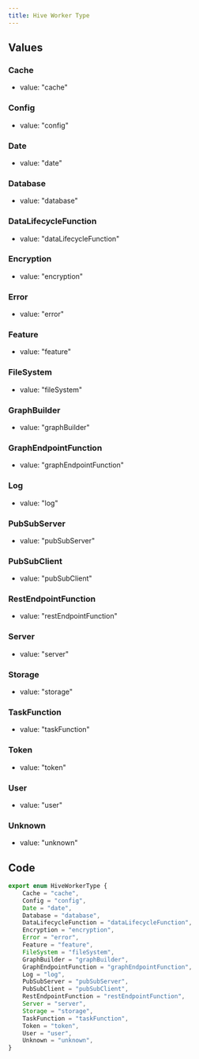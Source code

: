 ```yaml
---
title: Hive Worker Type
---
```


## Values

### Cache

-   value: "cache"

### Config

-   value: "config"

### Date

-   value: "date"

### Database

-   value: "database"

### DataLifecycleFunction

-   value: "dataLifecycleFunction"

### Encryption

-   value: "encryption"

### Error

-   value: "error"

### Feature

-   value: "feature"

### FileSystem

-   value: "fileSystem"

### GraphBuilder

-   value: "graphBuilder"

### GraphEndpointFunction

-   value: "graphEndpointFunction"

### Log

-   value: "log"

### PubSubServer

-   value: "pubSubServer"

### PubSubClient

-   value: "pubSubClient"

### RestEndpointFunction

-   value: "restEndpointFunction"

### Server

-   value: "server"

### Storage

-   value: "storage"

### TaskFunction

-   value: "taskFunction"

### Token

-   value: "token"

### User

-   value: "user"

### Unknown

-   value: "unknown"

## Code

```ts
export enum HiveWorkerType {
    Cache = "cache",
    Config = "config",
    Date = "date",
    Database = "database",
    DataLifecycleFunction = "dataLifecycleFunction",
    Encryption = "encryption",
    Error = "error",
    Feature = "feature",
    FileSystem = "fileSystem",
    GraphBuilder = "graphBuilder",
    GraphEndpointFunction = "graphEndpointFunction",
    Log = "log",
    PubSubServer = "pubSubServer",
    PubSubClient = "pubSubClient",
    RestEndpointFunction = "restEndpointFunction",
    Server = "server",
    Storage = "storage",
    TaskFunction = "taskFunction",
    Token = "token",
    User = "user",
    Unknown = "unknown",
}
```
